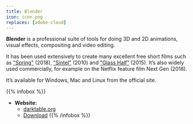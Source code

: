 ```yaml
---
title: Blender
icon: icon.png
replaces: [adobe-cloud]
---
```


**Blender** is a professional suite of tools for doing 3D and 2D animations, visual effects, compositing and video editing.

It has been used extensively to create many excellent free short films such as ["Spring"][spring] (2018), ["Sintel"][sintel] (2010) and ["Glass Half"][glass-half] (2015). It’s also widely used commercially, for example on the Netflix feature film Next Gen (2018).

It’s available for Windows, Mac and Linux from the official site.

{{% infobox %}}
- **Website:**
    - [darktable.org](https://www.darktable.org/)
    - [Download](https://www.darktable.org/install/)
{{% /infobox %}}

[glass-half]: https://video.blender.org/videos/watch/64222c8a-c4c7-4b3b-9850-7fb2078edcf6
[sintel]: https://video.blender.org/videos/watch/0eb052d0-fd51-43e6-aa33-ecdbf77a5d40
[spring]: https://video.blender.org/videos/watch/3d95fb3d-c866-42c8-9db1-fe82f48ccb95
